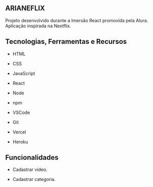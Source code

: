 ## ARIANEFLIX

Projeto desenvolvido durante a Imersão React promovida pela Alura. Aplicação inspirada na Nextflix.

## Tecnologias, Ferramentas e Recursos

* HTML

* CSS

* JavaScript

* React

* Node

* npm

* VSCode

* Git

* Vercel

* Heroku

## Funcionalidades

* Cadastrar vídeo.

* Cadastrar categoria.

